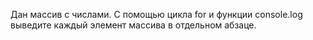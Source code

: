 Дан массив с числами. С помощью цикла for и функции console.log выведите каждый элемент массива в отдельном абзаце.